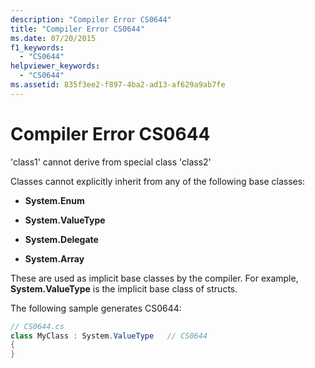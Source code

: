 ```yaml
---
description: "Compiler Error CS0644"
title: "Compiler Error CS0644"
ms.date: 07/20/2015
f1_keywords: 
  - "CS0644"
helpviewer_keywords: 
  - "CS0644"
ms.assetid: 835f3ee2-f897-4ba2-ad13-af629a9ab7fe
---
```

# Compiler Error CS0644
'class1' cannot derive from special class 'class2'  
  
 Classes cannot explicitly inherit from any of the following base classes:  
  
- **System.Enum**  
  
- **System.ValueType**  
  
- **System.Delegate**  
  
- **System.Array**  
  
 These are used as implicit base classes by the compiler. For example, **System.ValueType** is the implicit base class of structs.  
  
 The following sample generates CS0644:  
  
```csharp  
// CS0644.cs  
class MyClass : System.ValueType   // CS0644  
{  
}  
```
